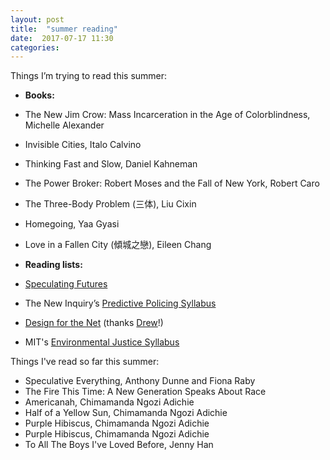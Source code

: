 ```yaml
---
layout: post
title:  "summer reading"
date:  2017-07-17 11:30
categories: 
---
```


Things I’m trying to read this summer: 

* **Books:** 
* The New Jim Crow: Mass Incarceration in the Age of Colorblindness, Michelle Alexander
* Invisible Cities, Italo Calvino
* Thinking Fast and Slow, Daniel Kahneman
* The Power Broker: Robert Moses and the Fall of New York, Robert Caro
* The Three-Body Problem (三体), Liu Cixin
* Homegoing, Yaa Gyasi
* Love in a Fallen City (傾城之戀), Eileen Chang

* **Reading lists:** 
* [Speculating Futures](speculatingfutures.club)
* The New Inquiry’s [Predictive Policing Syllabus](https://thenewinquiry.com/a-predictive-policing-syllabus/)
* [Design for the Net](http://spring2017.designforthe.net/library) (thanks [Drew](drewwallacegames.com)!) 
* MIT's [Environmental Justice Syllabus](https://ocw.mit.edu/courses/urban-studies-and-planning/11-368-environmental-justice-fall-2004/readings/) 

Things I've read so far this summer: 
* Speculative Everything, Anthony Dunne and Fiona Raby
* The Fire This Time: A New Generation Speaks About Race
* Americanah, Chimamanda Ngozi Adichie
* Half of a Yellow Sun, Chimamanda Ngozi Adichie
* Purple Hibiscus, Chimamanda Ngozi Adichie
* Purple Hibiscus, Chimamanda Ngozi Adichie
* To All The Boys I've Loved Before, Jenny Han 

